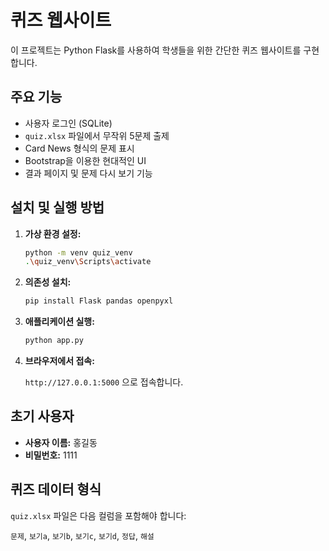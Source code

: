 # 퀴즈 웹사이트

이 프로젝트는 Python Flask를 사용하여 학생들을 위한 간단한 퀴즈 웹사이트를 구현합니다.

## 주요 기능

*   사용자 로그인 (SQLite)
*   `quiz.xlsx` 파일에서 무작위 5문제 출제
*   Card News 형식의 문제 표시
*   Bootstrap을 이용한 현대적인 UI
*   결과 페이지 및 문제 다시 보기 기능

## 설치 및 실행 방법

1.  **가상 환경 설정:**

    ```bash
    python -m venv quiz_venv
    .\quiz_venv\Scripts\activate
    ```

2.  **의존성 설치:**

    ```bash
    pip install Flask pandas openpyxl
    ```

3.  **애플리케이션 실행:**

    ```bash
    python app.py
    ```

4.  **브라우저에서 접속:**

    `http://127.0.0.1:5000` 으로 접속합니다.

## 초기 사용자

*   **사용자 이름:** 홍길동
*   **비밀번호:** 1111

## 퀴즈 데이터 형식

`quiz.xlsx` 파일은 다음 컬럼을 포함해야 합니다:

`문제`, `보기a`, `보기b`, `보기c`, `보기d`, `정답`, `해설`
